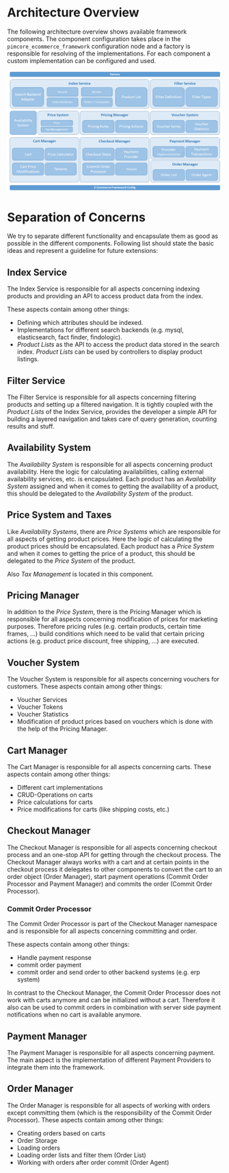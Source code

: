 # Architecture Overview

The following architecture overview shows available framework components. The component configuration takes place in 
the `pimcore_ecommerce_framework` configuration node and a factory is responsible for resolving of the implementations. 
For each component a custom implementation can be configured and used. 

![bigpicture](img/ecommerce-architecture.png)

# Separation of Concerns
We try to separate different functionality and encapsulate them as good as possible in the different components. 
Following list should state the basic ideas and represent a guideline for future extensions: 

## Index Service
The Index Service is responsible for all aspects concerning indexing products and providing an API to access product 
data from the index. 

These aspects contain among other things: 
* Defining which attributes should be indexed.
* Implementations for different search backends (e.g. mysql, elasticsearch, fact finder, findologic).
* *Product Lists* as the API to access the product data stored in the search index. *Product Lists* can be used 
  by controllers to display product listings.


## Filter Service
The Filter Service is responsible for all aspects concerning filtering products and setting up a filtered navigation. 
 It is tightly coupled with the *Product Lists* of the Index Service, provides the developer a simple API for building
 a layered navigation and takes care of query generation, counting results and stuff.  


## Availability System
The *Availability System* is responsible for all aspects concerning product availability. Here the logic for calculating 
availabilities, calling external availability services, etc. is encapsulated. Each product has an *Availability System* 
assigned and when it comes to getting the availability of a product, this should be delegated to the *Availability 
System* of the product.  

## Price System and Taxes
Like *Availability Systems*, there are *Price Systems* which are responsible for all aspects of getting product prices. 
Here the logic of calculating the product prices should be encapsulated. Each product has a *Price System* and when it 
comes to getting the price of a product, this should be delegated to the *Price System* of the product.

Also *Tax Management* is located in this component. 


## Pricing Manager
In addition to the *Price System*, there is the Pricing Manager which is responsible for all aspects concerning 
modification of prices for marketing purposes. Therefore pricing rules (e.g. certain products, certain time frames, ...)
build conditions which need to be valid that certain pricing actions (e.g. product price discount, free shipping, ...) 
are executed. 


## Voucher System
The Voucher System is responsible for all aspects concerning vouchers for customers. These aspects contain among 
other things:

* Voucher Services
* Voucher Tokens
* Voucher Statistics
* Modification of product prices based on vouchers which is done with the help of the Pricing Manager. 


## Cart Manager
The Cart Manager is responsible for all aspects concerning carts. These aspects contain among other things:

* Different cart implementations
* CRUD-Operations on carts
* Price calculations for carts 
* Price modifications for carts (like shipping costs, etc.) 


## Checkout Manager
The Checkout Manager is responsible for all aspects concerning checkout process and an one-stop API for getting 
through the checkout process. The Checkout Manager always works with a cart and at certain points in the checkout 
process it delegates to other components to convert the cart to an order object (Order Manager), start payment 
operations (Commit Order Processor and Payment Manager) and commits the order (Commit Order Processor). 

### Commit Order Processor
The Commit Order Processor is part of the Checkout Manager namespace and is responsible for all aspects concerning 
committing and order. 

These aspects contain among other things:
* Handle payment response
* commit order payment
* commit order and send order to other backend systems (e.g. erp system) 

In contrast to the Checkout Manager, the Commit Order Processor does not work with carts anymore and can be 
initialized without a cart. Therefore it also can be used to commit orders in combination with server side payment 
notifications when no cart is available anymore. 


## Payment Manager
The Payment Manager is responsible for all aspects concerning payment. The main aspect is the implementation
of different Payment Providers to integrate them into the framework. 


## Order Manager 
The Order Manager is responsible for all aspects of working with orders except committing them (which is the 
responsibility of the Commit Order Processor). These aspects contain among other things:
* Creating orders based on carts
* Order Storage
* Loading orders 
* Loading order lists and filter them (Order List)
* Working with orders after order commit (Order Agent) 
